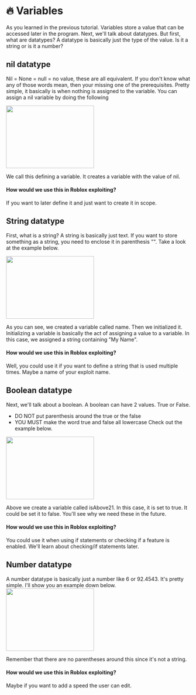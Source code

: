 # 🔥 Variables

As you learned in the previous tutorial.  Variables store a value that can be accessed later in the program.  Next, we'll talk about datatypes.  But first, what are datatypes?  A datatype is basically just the type of the value.  Is it a string or is it a number?

## nil datatype

Nil = None = null = no value, these are all equivalent.  If you don't know what any of those words mean, then your missing one of the prerequisites.  Pretty simple, it basically is when nothing is assigned to the variable.  You can assign a nil variable by doing the following 

<img src="https://github.com/JerrymiahPM/Roblox-Hacking-Full-Guide/assets/116575775/274cf1d3-3274-4627-a228-05ce4e4a6c9b" width=240 height=171>

We call this defining a variable.  It creates a variable with the value of nil.

#### How would we use this in Roblox exploiting?

If you want to later define it and just want to create it in scope.

## String datatype

First, what is a string? A string is basically just text.  If you want to store something as a string, you need to enclose it in parenthesis "".  Take a look at the example below. 

<img src="https://github.com/JerrymiahPM/Roblox-Hacking-Full-Guide/assets/116575775/83ac0f53-5016-48bc-8068-801d0bc44882" width=240 height=171> 

As you can see, we created a variable called name.  Then we initialized it.  Initializing a variable is basically the act of assigning a value to a variable.  In this case, we assigned a string containing "My Name".

#### How would we use this in Roblox exploiting?

Well, you could use it if you want to define a string that is used multiple times.  Maybe a name of your exploit name.

## Boolean datatype

Next, we'll talk about a boolean.  A boolean can have 2 values.  True or False.  
- DO NOT put parenthesis around the true or the false
- YOU MUST make the word true and false all lowercase
Check out the example below.

<img src="https://github.com/JerrymiahPM/Roblox-Hacking-Full-Guide/assets/116575775/a85dde74-a873-47ee-ab0f-b34c7ae1209b" width=240 height=171>

Above we create a variable called isAbove21.  In this case, it is set to true.  It could be set it to false.  You'll see why we need these in the future.

#### How would we use this in Roblox exploiting?

You could use it when using if statements or checking if a feature is enabled.  We'll learn about checking/if statements later.

## Number datatype

A number datatype is basically just a number like 6 or 92.4543.  It's pretty simple.  I'll show you an example down below.  
<img src="https://github.com/JerrymiahPM/Roblox-Hacking-Full-Guide/assets/116575775/05cec9bc-326e-4018-a561-488824a3ac19" width=240 height=171>

Remember that there are no parentheses around this since it's not a string.

#### How would we use this in Roblox exploiting?

Maybe if you want to add a speed the user can edit.


